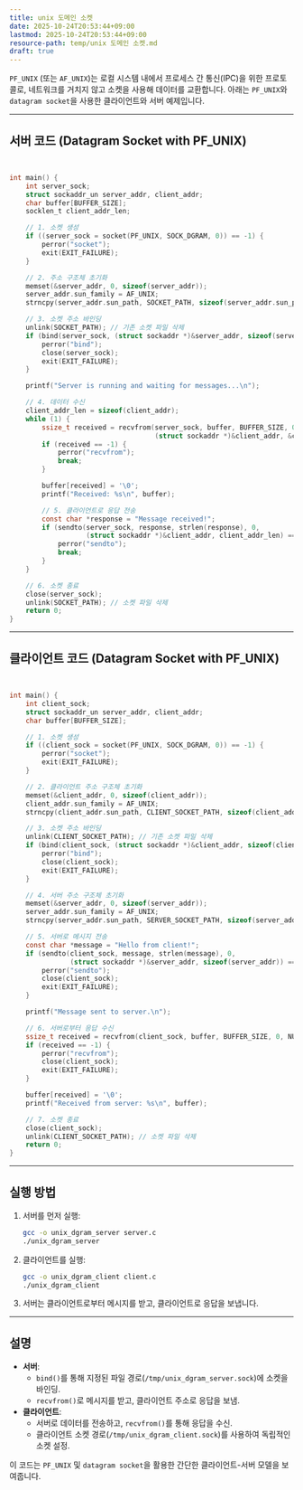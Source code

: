 ```yaml
---
title: unix 도메인 소켓
date: 2025-10-24T20:53:44+09:00
lastmod: 2025-10-24T20:53:44+09:00
resource-path: temp/unix 도메인 소켓.md
draft: true
---
```

`PF_UNIX` (또는 `AF_UNIX`)는 로컬 시스템 내에서 프로세스 간 통신(IPC)을 위한 프로토콜로, 네트워크를 거치지 않고 소켓을 사용해 데이터를 교환합니다. 아래는 `PF_UNIX`와 `datagram socket`을 사용한 클라이언트와 서버 예제입니다.

---

## **서버 코드 (Datagram Socket with PF_UNIX)**

```c


int main() {
    int server_sock;
    struct sockaddr_un server_addr, client_addr;
    char buffer[BUFFER_SIZE];
    socklen_t client_addr_len;

    // 1. 소켓 생성
    if ((server_sock = socket(PF_UNIX, SOCK_DGRAM, 0)) == -1) {
        perror("socket");
        exit(EXIT_FAILURE);
    }

    // 2. 주소 구조체 초기화
    memset(&server_addr, 0, sizeof(server_addr));
    server_addr.sun_family = AF_UNIX;
    strncpy(server_addr.sun_path, SOCKET_PATH, sizeof(server_addr.sun_path) - 1);

    // 3. 소켓 주소 바인딩
    unlink(SOCKET_PATH); // 기존 소켓 파일 삭제
    if (bind(server_sock, (struct sockaddr *)&server_addr, sizeof(server_addr)) == -1) {
        perror("bind");
        close(server_sock);
        exit(EXIT_FAILURE);
    }

    printf("Server is running and waiting for messages...\n");

    // 4. 데이터 수신
    client_addr_len = sizeof(client_addr);
    while (1) {
        ssize_t received = recvfrom(server_sock, buffer, BUFFER_SIZE, 0,
                                    (struct sockaddr *)&client_addr, &client_addr_len);
        if (received == -1) {
            perror("recvfrom");
            break;
        }

        buffer[received] = '\0';
        printf("Received: %s\n", buffer);

        // 5. 클라이언트로 응답 전송
        const char *response = "Message received!";
        if (sendto(server_sock, response, strlen(response), 0,
                   (struct sockaddr *)&client_addr, client_addr_len) == -1) {
            perror("sendto");
            break;
        }
    }

    // 6. 소켓 종료
    close(server_sock);
    unlink(SOCKET_PATH); // 소켓 파일 삭제
    return 0;
}
```

---

## **클라이언트 코드 (Datagram Socket with PF_UNIX)**

```c


int main() {
    int client_sock;
    struct sockaddr_un server_addr, client_addr;
    char buffer[BUFFER_SIZE];

    // 1. 소켓 생성
    if ((client_sock = socket(PF_UNIX, SOCK_DGRAM, 0)) == -1) {
        perror("socket");
        exit(EXIT_FAILURE);
    }

    // 2. 클라이언트 주소 구조체 초기화
    memset(&client_addr, 0, sizeof(client_addr));
    client_addr.sun_family = AF_UNIX;
    strncpy(client_addr.sun_path, CLIENT_SOCKET_PATH, sizeof(client_addr.sun_path) - 1);

    // 3. 소켓 주소 바인딩
    unlink(CLIENT_SOCKET_PATH); // 기존 소켓 파일 삭제
    if (bind(client_sock, (struct sockaddr *)&client_addr, sizeof(client_addr)) == -1) {
        perror("bind");
        close(client_sock);
        exit(EXIT_FAILURE);
    }

    // 4. 서버 주소 구조체 초기화
    memset(&server_addr, 0, sizeof(server_addr));
    server_addr.sun_family = AF_UNIX;
    strncpy(server_addr.sun_path, SERVER_SOCKET_PATH, sizeof(server_addr.sun_path) - 1);

    // 5. 서버로 메시지 전송
    const char *message = "Hello from client!";
    if (sendto(client_sock, message, strlen(message), 0,
               (struct sockaddr *)&server_addr, sizeof(server_addr)) == -1) {
        perror("sendto");
        close(client_sock);
        exit(EXIT_FAILURE);
    }

    printf("Message sent to server.\n");

    // 6. 서버로부터 응답 수신
    ssize_t received = recvfrom(client_sock, buffer, BUFFER_SIZE, 0, NULL, NULL);
    if (received == -1) {
        perror("recvfrom");
        close(client_sock);
        exit(EXIT_FAILURE);
    }

    buffer[received] = '\0';
    printf("Received from server: %s\n", buffer);

    // 7. 소켓 종료
    close(client_sock);
    unlink(CLIENT_SOCKET_PATH); // 소켓 파일 삭제
    return 0;
}
```

---

## **실행 방법**

1. 서버를 먼저 실행:
    
    ```bash
    gcc -o unix_dgram_server server.c
    ./unix_dgram_server
    ```
    
2. 클라이언트를 실행:
    
    ```bash
    gcc -o unix_dgram_client client.c
    ./unix_dgram_client
    ```
    
3. 서버는 클라이언트로부터 메시지를 받고, 클라이언트로 응답을 보냅니다.
    

---

## **설명**

- **서버**:
    - `bind()`를 통해 지정된 파일 경로(`/tmp/unix_dgram_server.sock`)에 소켓을 바인딩.
    - `recvfrom()`로 메시지를 받고, 클라이언트 주소로 응답을 보냄.
- **클라이언트**:
    - 서버로 데이터를 전송하고, `recvfrom()`를 통해 응답을 수신.
    - 클라이언트 소켓 경로(`/tmp/unix_dgram_client.sock`)를 사용하여 독립적인 소켓 설정.

이 코드는 `PF_UNIX` 및 `datagram socket`을 활용한 간단한 클라이언트-서버 모델을 보여줍니다.